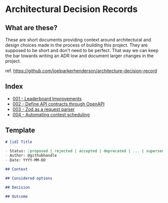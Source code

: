 # Architectural Decision Records

## What are these?

These are short documents providing context around architectural and design choices made in the process of building this project. They are supposed to be short and don't need to be perfect. That way we can keep the bar towards writing an ADR low and document larger changes in the project.

ref. https://github.com/joelparkerhenderson/architecture-decision-record

## Index

- [001 - Leaderboard Improvements](adr/001-leaderboard.md)
- [002 - Define API contracts through OpenAPI](adr/002-api-contracts.md)
- [003 - Zod as a request parser](adr/003-zod.md)
- [004 - Automating contest scheduling](adr/004-scheduling-contests.md)

## Template

```markdown
# [id] Title

- Status: [proposed | rejected | accepted | deprecated | ... | superseded by ADR-002]
- Author: @githubhandle
- Date: YYYY-MM-DD

## Context

## Considered options

## Decision

## Outcome
```
